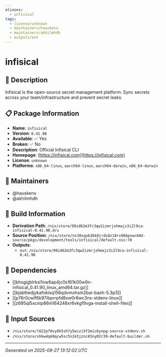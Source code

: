 ```yaml
---
aliases:
  - infisical
tags:
  - license/unknown
  - maintainers/hauskens
  - maintainers/akhilmhdh
  - outputs/out
---
```


# infisical

## 📝 Description

Infisical is the open-source secret management platform:
Sync secrets across your team/infrastructure and prevent secret leaks.


## 📋 Package Information

- **Name**: `infisical`
- **Version**: `0.41.90`
- **Available**: ✅ Yes
- **Broken**: ✅ No
- **Description**: Official Infisical CLI
- **Homepage**: [https://infisical.com](https://infisical.com)
- **License**: `unknown`
- **Platforms**: `x86_64-linux`, `aarch64-linux`, `aarch64-darwin`, `x86_64-darwin`
## 👥 Maintainers

- @hauskens
- @akhilmhdh


## 🔧 Build Information

- **Derivation Path**: `/nix/store/99id62m3fc3qw2izmrjxhmajz3i2l9ca-infisical-0.41.90.drv`
- **Source Position**: `/nix/store/ns30sqxb36k8jrds8z18rv96bpnwc60d-source/pkgs/development/tools/infisical/default.nix:78`
- **Outputs**:
  - `out`:  `/nix/store/99id62m3fc3qw2izmrjxhmajz3i2l9ca-infisical-0.41.90`

## 🔗 Dependencies

- [[bhsgigblrksl1nw6ap4jc0s161k00w6n-infisical_0.41.90_linux_amd64.tar.gz]]
- [[bjsb6wdjykafnkixq156qdvmxhsm2bai-bash-5.3p3]]
- [[p76r0cwlf6k97ibprrpfd8xw0r8wc3nx-stdenv-linux]]
- [[z695ql5xcnip86m164248xr6vkgf9vga-install-shell-files]]

## 📁 Input Sources

- `/nix/store/l622p70vy8k5sh7y5wizi5f2mic6ynpg-source-stdenv.sh`
- `/nix/store/shkw4qm9qcw5sc5n1k5jznc83ny02r39-default-builder.sh`

---
*Generated on 2025-09-27 13:12:02 UTC*
